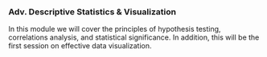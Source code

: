 ### Adv. Descriptive Statistics & Visualization
In this module we will cover the principles of hypothesis testing, correlations analysis, and statistical significance. In addition, this will be the first session on effective data visualization.
